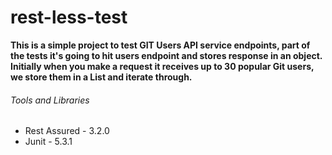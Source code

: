 # rest-less-test

**This is a simple project to test GIT Users API service endpoints, part of the tests it's going to hit users endpoint
 and stores response in an object. Initially when you make a request it receives up to 30 popular Git users, we store
 them in a List and iterate through.**


 ###### Tools and Libraries
 - Rest Assured - 3.2.0
 - Junit - 5.3.1
